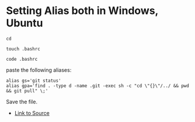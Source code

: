# Setting Alias both in Windows, Ubuntu

```
cd
```

```
touch .bashrc
```

```
code .bashrc
```

paste the following aliases:

```
alias gs='git status'
alias gpa='find . -type d -name .git -exec sh -c "cd \"{}\"/../ && pwd && git pull" \;'
```

Save the file.

- [Link to Source](https://superuser.com/questions/602872/how-do-i-modify-my-git-bash-profile-in-windows)